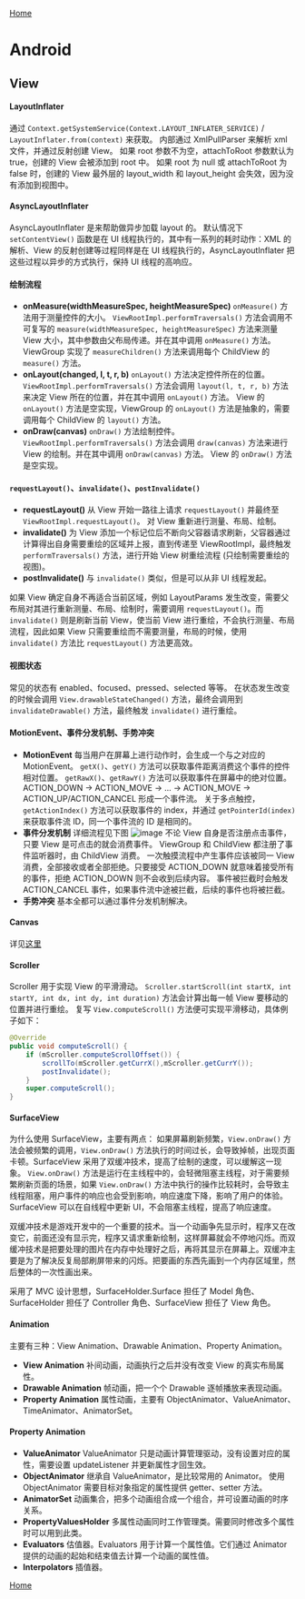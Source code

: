 [Home](../../README)

# Android

## View

#### LayoutInflater
通过 `Context.getSystemService(Context.LAYOUT_INFLATER_SERVICE)` / `LayoutInflater.from(context)` 来获取。
内部通过 XmlPullParser 来解析 xml 文件，并通过反射创建 View。
如果 root 参数不为空，attachToRoot 参数默认为 true，创建的 View 会被添加到 root 中。
如果 root 为 null 或 attachToRoot 为 false 时，创建的 View 最外层的 layout_width 和 layout_height 会失效，因为没有添加到视图中。

#### AsyncLayoutInflater
AsyncLayoutInflater 是来帮助做异步加载 layout 的。
默认情况下 `setContentView()` 函数是在 UI 线程执行的，其中有一系列的耗时动作：XML 的解析、View 的反射创建等过程同样是在 UI 线程执行的，AsyncLayoutInflater 把这些过程以异步的方式执行，保持 UI 线程的高响应。

#### 绘制流程

- **onMeasure(widthMeasureSpec, heightMeasureSpec)**
`onMeasure()` 方法用于测量控件的大小。
`ViewRootImpl.performTraversals()` 方法会调用不可复写的 `measure(widthMeasureSpec, heightMeasureSpec)` 方法来测量 View 大小，其中参数由父布局传递。并在其中调用 `onMeasure()` 方法。
ViewGroup 实现了 `measureChildren()` 方法来调用每个 ChildView 的 `measure()` 方法。
- **onLayout(changed, l, t, r, b)**
`onLayout()` 方法决定控件所在的位置。
`ViewRootImpl.performTraversals()` 方法会调用 `layout(l, t, r, b)` 方法来决定 View 所在的位置，并在其中调用 `onLayout()` 方法。
View 的 `onLayout()` 方法是空实现，ViewGroup 的 `onLayout()` 方法是抽象的，需要调用每个 ChildView 的 `layout()` 方法。
- **onDraw(canvas)**
`onDraw()` 方法绘制控件。
`ViewRootImpl.performTraversals()` 方法会调用 `draw(canvas)` 方法来进行 View 的绘制。并在其中调用 `onDraw(canvas)` 方法。
View 的 `onDraw()` 方法是空实现。

#### `requestLayout()`、`invalidate()`、`postInvalidate()`

- **requestLayout()**
从 View 开始一路往上请求 `requestLayout()` 并最终至 `ViewRootImpl.requestLayout()`。
对 View 重新进行测量、布局、绘制。
- **invalidate()**
为 View 添加一个标记位后不断向父容器请求刷新，父容器通过计算得出自身需要重绘的区域并上报，直到传递至 ViewRootImpl，最终触发 `performTraversals()` 方法，进行开始 View 树重绘流程 (只绘制需要重绘的视图)。
- **postInvalidate()**
与 `invalidate()` 类似，但是可以从非 UI 线程发起。

如果 View 确定自身不再适合当前区域，例如 LayoutParams 发生改变，需要父布局对其进行重新测量、布局、绘制时，需要调用 `requestLayout()`。而 `invalidate()` 则是刷新当前 View，使当前 View 进行重绘，不会执行测量、布局流程，因此如果 View 只需要重绘而不需要测量，布局的时候，使用 `invalidate()` 方法比 `requestLayout()` 方法更高效。

#### 视图状态

常见的状态有 enabled、focused、pressed、selected 等等。
在状态发生改变的时候会调用 `View.drawableStateChanged()` 方法，最终会调用到 `invalidateDrawable()` 方法，最终触发 `invalidate()` 进行重绘。

#### MotionEvent、事件分发机制、手势冲突

- **MotionEvent**
每当用户在屏幕上进行动作时，会生成一个与之对应的 MotionEvent。
`getX()`、`getY()` 方法可以获取事件距离消费这个事件的控件相对位置。
`getRawX()`、`getRawY()` 方法可以获取事件在屏幕中的绝对位置。
ACTION_DOWN → ACTION_MOVE → ... → ACTION_MOVE → ACTION_UP/ACTION_CANCEL 形成一个事件流。
关于多点触控，`getActionIndex()` 方法可以获取事件的 index，并通过 `getPointerId(index)` 来获取事件流 ID，同一个事件流的 ID 是相同的。
- **事件分发机制**
详细流程见下图
![image](http://gityuan.com/images/touch/touch1.jpg)
不论 View 自身是否注册点击事件，只要 View 是可点击的就会消费事件。
ViewGroup 和 ChildView 都注册了事件监听器时，由 ChildView 消费。
一次触摸流程中产生事件应该被同一 View 消费，全部接收或者全部拒绝。只要接受 ACTION_DOWN 就意味着接受所有的事件，拒绝 ACTION_DOWN 则不会收到后续内容。
事件被拦截时会触发 ACTION_CANCEL 事件，如果事件流中途被拦截，后续的事件也将被拦截。
- **手势冲突**
基本全都可以通过事件分发机制解决。

#### Canvas
详见[这里](./Canvas.md)

#### Scroller

Scroller 用于实现 View 的平滑滑动。
`Scroller.startScroll(int startX, int startY, int dx, int dy, int duration)` 方法会计算出每一帧 View 要移动的位置并进行重绘。
复写 `View.computeScroll()` 方法便可实现平滑移动，具体例子如下：
```java
@Override
public void computeScroll() {
    if (mScroller.computeScrollOffset()) {
        scrollTo(mScroller.getCurrX(),mScroller.getCurrY());
        postInvalidate();
    }
    super.computeScroll();
}
```

#### SurfaceView
为什么使用 SurfaceView，主要有两点：
如果屏幕刷新频繁，`View.onDraw()` 方法会被频繁的调用，`View.onDraw()` 方法执行的时间过长，会导致掉帧，出现页面卡顿。SurfaceView 采用了双缓冲技术，提高了绘制的速度，可以缓解这一现象。
`View.onDraw()` 方法是运行在主线程中的，会轻微阻塞主线程，对于需要频繁刷新页面的场景，如果 `View.onDraw()` 方法中执行的操作比较耗时，会导致主线程阻塞，用户事件的响应也会受到影响，响应速度下降，影响了用户的体验。SurfaceView 可以在自线程中更新 UI，不会阻塞主线程，提高了响应速度。

双缓冲技术是游戏开发中的一个重要的技术。当一个动画争先显示时，程序又在改变它，前面还没有显示完，程序又请求重新绘制，这样屏幕就会不停地闪烁。而双缓冲技术是把要处理的图片在内存中处理好之后，再将其显示在屏幕上。双缓冲主要是为了解决反复局部刷屏带来的闪烁。把要画的东西先画到一个内存区域里，然后整体的一次性画出来。

采用了 MVC 设计思想，SurfaceHolder.Surface 担任了 Model 角色、SurfaceHolder 担任了 Controller 角色、SurfaceView 担任了 View 角色。

#### Animation
主要有三种：View Animation、Drawable Animation、Property Animation。
- **View Animation**
补间动画，动画执行之后并没有改变 View 的真实布局属性。
- **Drawable Animation**
帧动画，把一个个 Drawable 逐帧播放来表现动画。
- **Property Animation**
属性动画，主要有 ObjectAnimator、ValueAnimator、TimeAnimator、AnimatorSet。

#### Property Animation
- **ValueAnimator**
ValueAnimator 只是动画计算管理驱动，没有设置对应的属性，需要设置 updateListener 并更新属性才回生效。
- **ObjectAnimator**
继承自 ValueAnimator，是比较常用的 Animator。
使用 ObjectAnimator 需要目标对象指定的属性提供 getter、setter 方法。
- **AnimatorSet**
动画集合，把多个动画组合成一个组合，并可设置动画的时序关系。
- **PropertyValuesHolder**
多属性动画同时工作管理类。需要同时修改多个属性时可以用到此类。
- **Evaluators**
估值器。Evaluators 用于计算一个属性值。它们通过 Animator 提供的动画的起始和结束值去计算一个动画的属性值。
- **Interpolators**
插值器。

[Home](../../README)